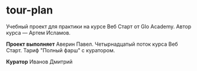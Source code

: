 # tour-plan
Учебный проект для практики на курсе Веб Старт от Glo Academy. Автор курса — Артем Исламов.


<b>Проект выполняет</b>
Аверин Павел. Четырнадцатый поток курса Веб Старт. Тариф "Полный фарш" с куратором.


<b>Куратор</b>
Иванов Дмитрий

